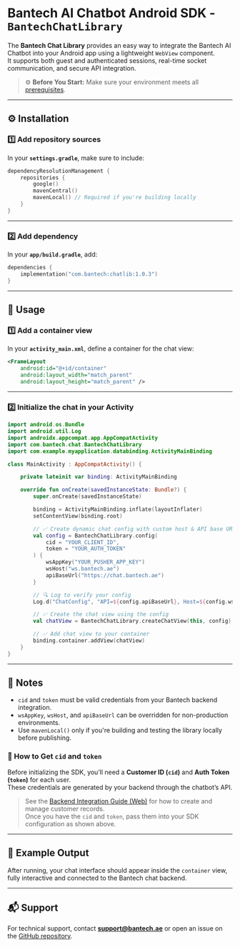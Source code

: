 # Bantech AI Chatbot Android SDK - `BantechChatLibrary`

The **Bantech Chat Library** provides an easy way to integrate the Bantech AI Chatbot into your Android app using a lightweight `WebView` component.  
It supports both guest and authenticated sessions, real-time socket communication, and secure API integration.

> ⚙️ **Before You Start:** Make sure your environment meets all [prerequisites](../README.md#-prerequisites).

---

## ⚙️ Installation

### 1️⃣ Add repository sources

In your **`settings.gradle`**, make sure to include:

```kotlin
dependencyResolutionManagement {
    repositories {
        google()
        mavenCentral()
        mavenLocal() // Required if you're building locally
    }
}
```

---

### 2️⃣ Add dependency

In your **`app/build.gradle`**, add:

```kotlin
dependencies {
    implementation("com.bantech:chatlib:1.0.3")
}
```

---

## 🚀 Usage

### 1️⃣ Add a container view

In your **`activity_main.xml`**, define a container for the chat view:

```xml
<FrameLayout
    android:id="@+id/container"
    android:layout_width="match_parent"
    android:layout_height="match_parent" />
```

---

### 2️⃣ Initialize the chat in your Activity

```kotlin
import android.os.Bundle
import android.util.Log
import androidx.appcompat.app.AppCompatActivity
import com.bantech.chat.BantechChatLibrary
import com.example.myapplication.databinding.ActivityMainBinding

class MainActivity : AppCompatActivity() {

    private lateinit var binding: ActivityMainBinding

    override fun onCreate(savedInstanceState: Bundle?) {
        super.onCreate(savedInstanceState)

        binding = ActivityMainBinding.inflate(layoutInflater)
        setContentView(binding.root)

        // ✅ Create dynamic chat config with custom host & API base URL
        val config = BantechChatLibrary.config(
            cid = "YOUR_CLIENT_ID",
            token = "YOUR_AUTH_TOKEN"
        ) {
            wsAppKey("YOUR_PUSHER_APP_KEY")
            wsHost("ws.bantech.ae")
            apiBaseUrl("https://chat.bantech.ae")
        }

        // 🔍 Log to verify your config
        Log.d("ChatConfig", "API=${config.apiBaseUrl}, Host=${config.wsHost}")

        // ✅ Create the chat view using the config
        val chatView = BantechChatLibrary.createChatView(this, config)

        // ✅ Add chat view to your container
        binding.container.addView(chatView)
    }
}
```

---

## 🧠 Notes

- `cid` and `token` must be valid credentials from your Bantech backend integration.  
- `wsAppKey`, `wsHost`, and `apiBaseUrl` can be overridden for non-production environments.  
- Use `mavenLocal()` only if you're building and testing the library locally before publishing.


### 🔗 How to Get `cid` and `token`

Before initializing the SDK, you’ll need a **Customer ID (`cid`)** and **Auth Token (`token`)** for each user.  
These credentials are generated by your backend through the chatbot’s API.

> See the [Backend Integration Guide (Web)](./web.md#step-3-backend-integration-registered-customers) for how to create and manage customer records.  
> Once you have the `cid` and `token`, pass them into your SDK configuration as shown above.

---

## 🧰 Example Output

After running, your chat interface should appear inside the `container` view, fully interactive and connected to the Bantech chat backend.

---

## 📬 Support
For technical support, contact **support@bantech.ae** or open an issue on the [GitHub repository](https://github.com/bantech-ae/ai-chatbot-mobile-sdk-android).
